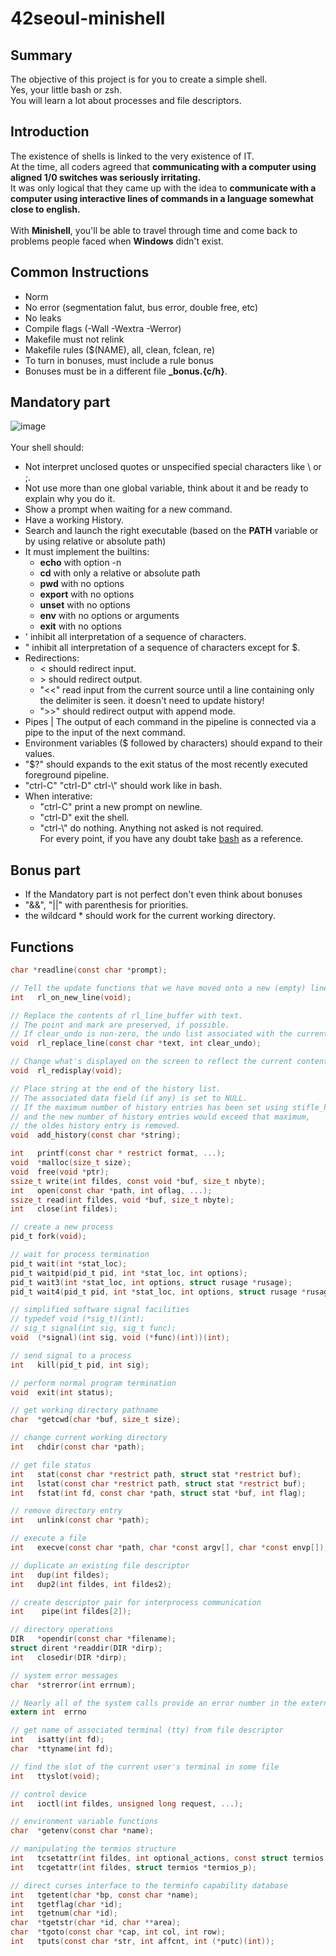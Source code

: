 # 42seoul-minishell
## Summary
The objective of this project is for you to create a simple shell.\
Yes, your little bash or zsh.\
You will learn a lot about processes and file descriptors.

## Introduction
The existence of shells is linked to the very existence of IT.\
At the time, all coders agreed that <b>communicating with a computer using aligned 1/0 switches was seriously irritating.</b>\
It was only logical that they came up with the idea to <b>communicate with a computer using interactive lines of commands in a language somewhat close to english.</b>\
\
With <b>Minishell</b>, you'll be able to travel through time and come back to problems people faced when <b>Windows</b> didn't exist.

## Common Instructions
- Norm
- No error (segmentation falut, bus error, double free, etc)
- No leaks
- Compile flags (-Wall -Wextra -Werror)
- Makefile must not relink
- Makefile rules ($(NAME), all, clean, fclean, re)
- To turn in bonuses, must include a rule bonus
- Bonuses must be in a different file <b>_bonus.{c/h}</b>.

## Mandatory part
![image](https://user-images.githubusercontent.com/74703501/149716118-62c5ad10-44cd-401e-9b85-e77135fbb97a.png)\
\
Your shell should:
- Not interpret unclosed quotes or unspecified special characters like \\ or ;.
- Not use more than one global variable, think about it and be ready to explain why you do it.
- Show a prompt when waiting for a new command.
- Have a working History.
- Search and launch the right executable (based on the <b>PATH</b> variable or by using relative or absolute path)
- It must implement the builtins:
  - <b>echo</b> with option -n
  - <b>cd</b> with only a relative or absolute path
  - <b>pwd</b> with no options
  - <b>export</b> with no options
  - <b>unset</b> with no options
  - <b>env</b> with no options or arguments
  - <b>exit</b> with no options
- \' inhibit all interpretation of a sequence of characters.
- \" inhibit all interpretation of a sequence of characters except for \$.
- Redirections:
  - \< should redirect input.
  - \> should redirect output.
  - "<<" read input from the current source until a line containing only the 
    delimiter is seen. it doesn't need to update history!
  - ">>" should redirect output with append mode.
- Pipes \| The output of each command in the pipeline is connected via a pipe 
  to the input of the next command.
- Environment variables (\$ followed by characters) should expand to their 
  values.
- "$?" should expands to the exit status of the most recently executed 
  foreground pipeline.
- "ctrl-C" "ctrl-D" ctrl-\\" should work like in bash.
- When interative:
  - "ctrl-C" print a new prompt on newline.
  - "ctrl-D" exit the shell.
  - "ctrl-\\" do nothing.
Anything not asked is not required.\
For every point, if you have any doubt take [bash](https://www.gnu.org/savannah-checkouts/gnu/bash/manual/) as a reference.

## Bonus part
- If the Mandatory part is not perfect don't even think about bonuses
- "&&", "||" with parenthesis for priorities.
- the wildcard \* should work for the current working directory.

## Functions
```c
char *readline(const char *prompt);

// Tell the update functions that we have moved onto a new (empty) line, usually after outputting a newline.
int   rl_on_new_line(void);

// Replace the contents of rl_line_buffer with text.
// The point and mark are preserved, if possible.
// If clear_undo is non-zero, the undo list associated with the current line is cleared.
void  rl_replace_line(const char *text, int clear_undo);

// Change what's displayed on the screen to reflect the current contents of rl_line_buffer.
void  rl_redisplay(void);

// Place string at the end of the history list.
// The associated data field (if any) is set to NULL.
// If the maximum number of history entries has been set using stifle_history(),
// and the new number of history entries would exceed that maximum,
// the oldes history entry is removed.
void  add_history(const char *string);

int   printf(const char * restrict format, ...);
void  *malloc(size_t size);
void  free(void *ptr);
ssize_t write(int fildes, const void *buf, size_t nbyte);
int   open(const char *path, int oflag, ...);
ssize_t read(int fildes, void *buf, size_t nbyte);
int   close(int fildes);

// create a new process
pid_t fork(void);

// wait for process termination
pid_t wait(int *stat_loc);
pid_t waitpid(pid_t pid, int *stat_loc, int options);
pid_t wait3(int *stat_loc, int options, struct rusage *rusage);
pid_t wait4(pid_t pid, int *stat_loc, int options, struct rusage *rusage);

// simplified software signal facilities
// typedef void (*sig_t)(int);
// sig_t signal(int sig, sig_t func);
void  (*signal)(int sig, void (*func)(int))(int);

// send signal to a process
int   kill(pid_t pid, int sig);

// perform normal program termination
void  exit(int status);

// get working directory pathname
char  *getcwd(char *buf, size_t size);

// change current working directory
int   chdir(const char *path);

// get file status
int   stat(const char *restrict path, struct stat *restrict buf);
int   lstat(const char *restrict path, struct stat *restrict buf);
int   fstat(int fd, const char *path, struct stat *buf, int flag);

// remove directory entry
int   unlink(const char *path);

// execute a file
int   execve(const char *path, char *const argv[], char *const envp[]);

// duplicate an existing file descriptor
int   dup(int fildes);
int   dup2(int fildes, int fildes2);

// create descriptor pair for interprocess communication
int    pipe(int fildes[2]);

// directory operations
DIR   *opendir(const char *filename);
struct dirent *readdir(DIR *dirp);
int   closedir(DIR *dirp);

// system error messages
char  *strerror(int errnum);

// Nearly all of the system calls provide an error number in the external variable
extern int  errno

// get name of associated terminal (tty) from file descriptor
int   isatty(int fd);
char  *ttyname(int fd);

// find the slot of the current user's terminal in some file
int   ttyslot(void);

// control device
int   ioctl(int fildes, unsigned long request, ...);

// environment variable functions
char  *getenv(const char *name);

// manipulating the termios structure
int   tcsetattr(int fildes, int optional_actions, const struct termios *termios_p);
int   tcgetattr(int fildes, struct termios *termios_p);

// direct curses interface to the terminfo capability database
int   tgetent(char *bp, const char *name);
int   tgetflag(char *id);
int   tgetnum(char *id);
char  *tgetstr(char *id, char **area);
char  *tgoto(const char *cap, int col, int row);
int   tputs(const char *str, int affcnt, int (*putc)(int));
```
